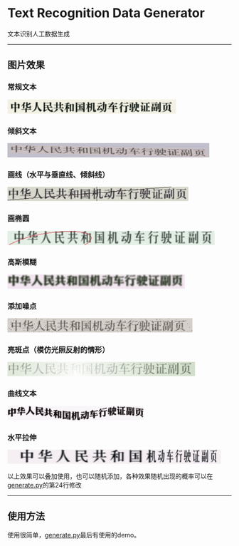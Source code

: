 # Text Recognition Data Generator
文本识别人工数据生成 

---
## 图片效果

### 常规文本
![](imgs/normal.jpg)

### 倾斜文本
![](imgs/skew.jpg)

### 画线（水平与垂直线、倾斜线）
![](imgs/line.jpg)

### 画椭圆
![](imgs/ellipse.jpg)

### 高斯模糊
![](imgs/gaussian.jpg)

### 添加噪点
![](imgs/noise.jpg)

### 亮斑点（模仿光照反射的情形）
![](imgs/bright_point.jpg)

### 曲线文本
![](imgs/sin.jpg)

### 水平拉伸
![](imgs/distortion.jpg)

以上效果可以叠加使用，也可以随机添加，各种效果随机出现的概率可以在[generate.py](generate.py)的第24行修改

---
## 使用方法
使用很简单，[generate.py](generate.py)最后有使用的demo。

